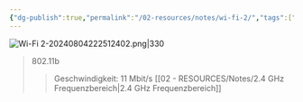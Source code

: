 ```yaml
---
{"dg-publish":true,"permalink":"/02-resources/notes/wi-fi-2/","tags":["informatik/netzwerk/wifi"],"noteIcon":"","updated":"2025-09-10T16:35:41.000+02:00"}
---
```


![Wi-Fi 2-20240804222512402.png|330](/img/user/02%20-%20RESOURCES/Files/IMG/Wi-Fi%202-20240804222512402.png)
>802.11b
>>Geschwindigkeit: 11 Mbit/s
>>[[02 - RESOURCES/Notes/2.4 GHz Frequenzbereich\|2.4 GHz Frequenzbereich]]